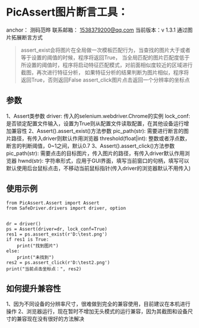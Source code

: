 # PicAssert图片断言工具：
anchor： 测码范晔
联系邮箱： 1538379200@qq.com
当前版本：v 1.3.1
通过图片拓展断言方式
> assert_exist会将图片在全局做一次模板匹配行为，当查找的图片大于或者等于设置的阈值的时候，程序将返回True，
当全局匹配的图片匹配度低于所设置的阈值时，程序将启动特征匹配模式，对前面相似度较近的区域进行截图，再次进行特征分析，
如果特征分析的结果判断为图片相似，程序将返回True，否则返回False
assert_click图片点击返回一个分辨率的坐标点

## 参数
1、Assert类参数
    driver:                 传入的selenium.webdriver.Chrome的实例
    lock_conf:              是否锁定配置文件输入，设置为True则从配置文件读取配置，在其他设备运行增加兼容性
2、Assert().assert_exist()方法参数
    pic_path(str):          需要进行断言的图片路径，有传入driver则默认作用浏览器
    threshold(float|int):   整数或者浮点数，断言的判断阈值，0~1之间，默认0.7
3、Assert().assert_click()方法参数
    pic_path(str):          需要点击的目标图片，传入图片的路径，有传入driver默认作用浏览器
    hwnd(str):              字符串形式，应用于GUI界面，填写当前窗口的句柄，填写可以默认使用后台鼠标点击，不移动当前鼠标指针(传入driver的浏览器默认不用传入)

## 使用示例
```pycon
from PicAssert.Assert import Assert
from SafeDriver.drivers import driver, option


dr = driver()
ps = Assert(driver=dr, lock_conf=True)
res1 = ps.assert_exist(r'D:\test.png')
if res1 is True:
    print("找到图片")
else:
    print("未找到")
res2 = ps.assert_click(r'D:\test2.png')
print("当前点击坐标点：", res2)
```
## 如何提升兼容性
1、因为不同设备的分辨率尺寸，很难做到完全的兼容使用，目前建议在本机进行操作
2、浏览器运行，现在暂时不增加无头模式的运行兼容，因为其截图和设备尺寸的兼容现在没有很好的方法解决

